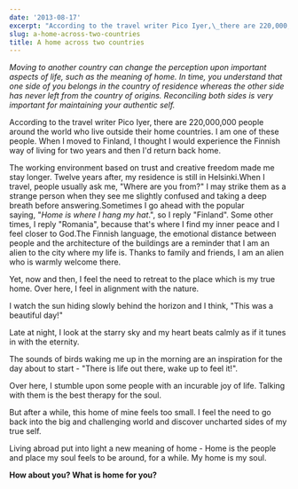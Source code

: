 ```yaml
---
date: '2013-08-17'
excerpt: "According to the travel writer Pico Iyer,\_there are 220,000,000 people around the world who live outside their home countries."
slug: a-home-across-two-countries
title: A home across two countries
---
```


*Moving to another country can change the perception upon important aspects of life, such as the meaning of home. In time, you understand that one side of you belongs in the country of residence whereas the other side has never left from the country of origins. Reconciling both sides is very important for maintaining your authentic self.*

According to the travel writer Pico Iyer, there are 220,000,000 people around the world who live outside their home countries. I am one of these people. When I moved to Finland, I thought I would experience the Finnish way of living for two years and then I'd return back home.

The working environment based on trust and creative freedom made me stay longer. Twelve years after, my residence is still in Helsinki.When I travel, people usually ask me, "Where are you from?" I may strike them as a strange person when they see me slightly confused and taking a deep breath before answering.Sometimes I go ahead with the popular saying, "*Home is where I hang my hat*.", so I reply "Finland". Some other times, I reply "Romania", because that's where I find my inner peace and I feel closer to God.The Finnish language, the emotional distance between people and the architecture of the buildings are a reminder that I am an alien to the city where my life is. Thanks to family and friends, I am an alien who is warmly welcome there.

Yet, now and then, I feel the need to retreat to the place which is my true home. Over here, I feel in alignment with the nature.

I watch the sun hiding slowly behind the horizon and I think, "This was a beautiful day!"

Late at night, I look at the starry sky and my heart beats calmly as if it tunes in with the eternity.

The sounds of birds waking me up in the morning are an inspiration for the day about to start - "There is life out there, wake up to feel it!".

Over here, I stumble upon some people with an incurable joy of life. Talking with them is the best therapy for the soul.

But after a while, this home of mine feels too small. I feel the need to go back into the big and challenging world and discover uncharted sides of my true self.

Living abroad put into light a new meaning of home - Home is the people and place my soul feels to be around, for a while. My home is my soul.

**How about you? What is home for you?**
